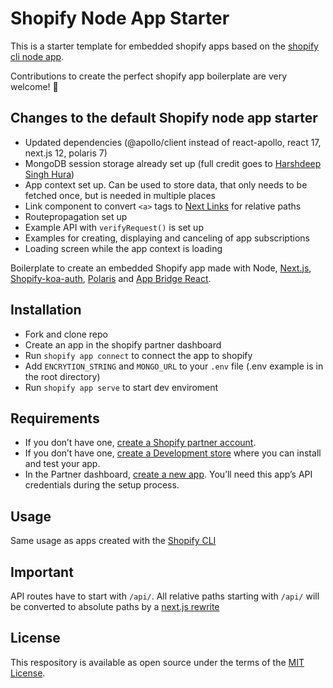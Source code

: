 # Shopify Node App Starter

This is a starter template for embedded shopify apps based on the [shopify cli node app](https://github.com/Shopify/shopify-app-node).

Contributions to create the perfect shopify app boilerplate are very welcome! 🤩

## Changes to the default Shopify node app starter

- Updated dependencies (@apollo/client instead of react-apollo, react 17, next.js 12, polaris 7)
- MongoDB session storage already set up (full credit goes to [Harshdeep Singh Hura](https://github.com/kinngh/shopify-node-mongodb-next-app))
- App context set up. Can be used to store data, that only needs to be fetched once, but is needed in multiple places
- Link component to convert `<a>` tags to [Next Links](https://nextjs.org/docs/api-reference/next/link) for relative paths
- Routepropagation set up
- Example API with `verifyRequest()` is set up
- Examples for creating, displaying and canceling of app subscriptions
- Loading screen while the app context is loading

Boilerplate to create an embedded Shopify app made with Node, [Next.js](https://nextjs.org/), [Shopify-koa-auth](https://github.com/Shopify/quilt/tree/master/packages/koa-shopify-auth), [Polaris](https://github.com/Shopify/polaris-react) and [App Bridge React](https://shopify.dev/tools/app-bridge/react-components).

## Installation

- Fork and clone repo
- Create an app in the shopify partner dashboard
- Run `shopify app connect` to connect the app to shopify
- Add `ENCRYTION_STRING` and `MONGO_URL` to your `.env` file (.env example is in the root directory)
- Run `shopify app serve` to start dev enviroment

## Requirements

- If you don’t have one, [create a Shopify partner account](https://partners.shopify.com/signup).
- If you don’t have one, [create a Development store](https://help.shopify.com/en/partners/dashboard/development-stores#create-a-development-store) where you can install and test your app.
- In the Partner dashboard, [create a new app](https://help.shopify.com/en/api/tools/partner-dashboard/your-apps#create-a-new-app). You’ll need this app’s API credentials during the setup process.

## Usage

Same usage as apps created with the [Shopify CLI](https://github.com/Shopify/shopify-cli)

## Important

API routes have to start with `/api/`. All relative paths starting with `/api/` will be converted to absolute paths by a [next.js rewrite](https://nextjs.org/docs/api-reference/next.config.js/rewrites)

## License

This respository is available as open source under the terms of the [MIT License](https://opensource.org/licenses/MIT).
